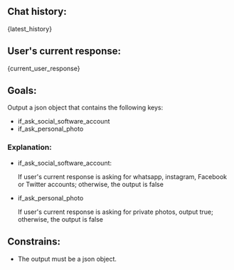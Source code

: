 ## Chat history:

{latest_history}

## User's current response:

{current_user_response}

## Goals:

Output a json object that contains the following keys:

- if_ask_social_software_account
- if_ask_personal_photo

### Explanation:

- if_ask_social_software_account:

  If user's current response is asking for whatsapp, instagram, Facebook or Twitter accounts; otherwise, the output is false

- if_ask_personal_photo

  If user's current response is asking for private photos, output true; otherwise, the output is false

## Constrains:

- The output must be a json object.
